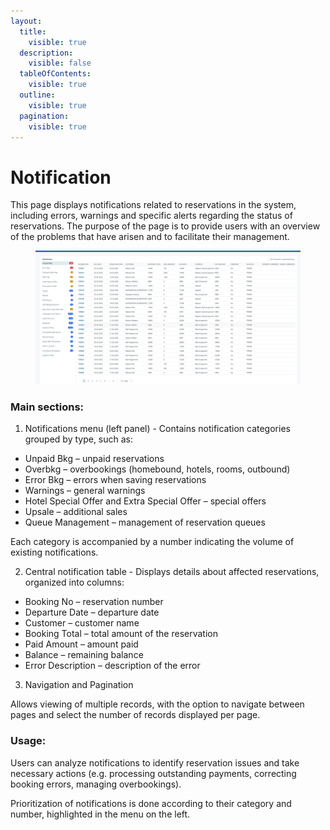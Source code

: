 ```yaml
---
layout:
  title:
    visible: true
  description:
    visible: false
  tableOfContents:
    visible: true
  outline:
    visible: true
  pagination:
    visible: true
---
```


# Notification

This page displays notifications related to reservations in the system, including errors, warnings and specific alerts regarding the status of reservations. The purpose of the page is to provide users with an overview of the problems that have arisen and to facilitate their management.&#x20;

<figure><img src="../.gitbook/assets/image (1) (1) (1) (1) (1) (1) (1).png" alt=""><figcaption></figcaption></figure>

### Main sections:&#x20;

1. Notifications menu (left panel) - Contains notification categories grouped by type, such as:&#x20;

* Unpaid Bkg – unpaid reservations&#x20;
* Overbkg – overbookings (homebound, hotels, rooms, outbound)&#x20;
* Error Bkg – errors when saving reservations&#x20;
* Warnings – general warnings&#x20;
* Hotel Special Offer and Extra Special Offer – special offers&#x20;
* Upsale – additional sales&#x20;
* Queue Management – ​​management of reservation queues&#x20;

Each category is accompanied by a number indicating the volume of existing notifications.&#x20;

2. Central notification table - Displays details about affected reservations, organized into columns:&#x20;

* Booking No – reservation number&#x20;
* Departure Date – departure date&#x20;
* Customer – customer name&#x20;
* Booking Total – total amount of the reservation&#x20;
* Paid Amount – amount paid&#x20;
* Balance – remaining balance
* Error Description – description of the error&#x20;

3. Navigation and Pagination&#x20;

Allows viewing of multiple records, with the option to navigate between pages and select the number of records displayed per page.&#x20;

### Usage:&#x20;

Users can analyze notifications to identify reservation issues and take necessary actions (e.g. processing outstanding payments, correcting booking errors, managing overbookings).&#x20;

Prioritization of notifications is done according to their category and number, highlighted in the menu on the left.
